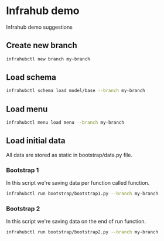 # Infrahub demo

Infrahub demo suggestions

## Create new branch

```bash
infrahubctl new branch my-branch
```

## Load schema

```bash
infrahubctl schema load model/base --branch my-branch
```

## Load menu

```bash
infrahubctl menu load menu --branch my-branch
```

## Load initial data

All data are stored as static in bootstrap/data.py file.

### Bootstrap 1

In this script we're saving data per function called function.

```bash
infrahubctl run bootstrap/bootstrap1.py --branch my-branch
```

### Bootstrap 2

In this script we're saving data on the end of run function.

```bash
infrahubctl run bootstrap/bootstrap2.py --branch my-branch
```
